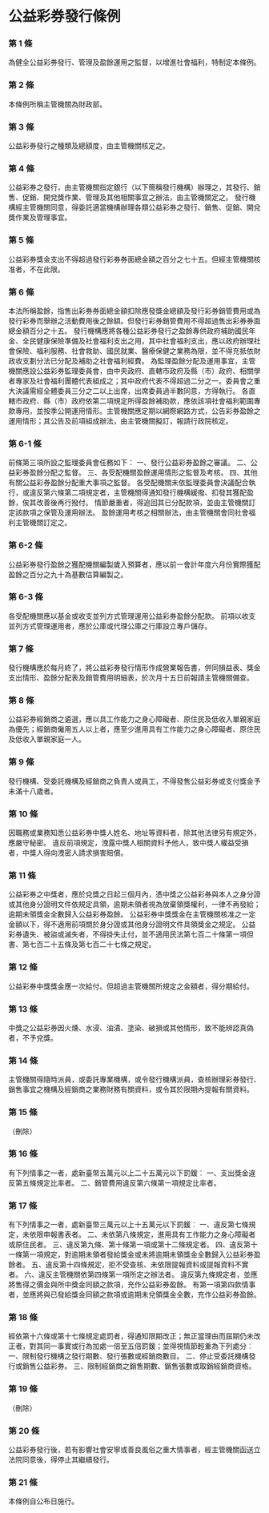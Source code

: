# 公益彩券發行條例

### 第 1 條

為健全公益彩券發行、管理及盈餘運用之監督，以增進社會福利，特制定本條例。

### 第 2 條

本條例所稱主管機關為財政部。

### 第 3 條

公益彩券發行之種類及總額度，由主管機關核定之。

### 第 4 條

公益彩券之發行，由主管機關指定銀行（以下簡稱發行機構）辦理之，其發行、銷售、促銷、開兌獎作業、管理及其他相關事宜之辦法，由主管機關定之。
發行機構經主管機關同意，得委託適當機構辦理各類公益彩券之發行、銷售、促銷、開兌獎作業及管理事宜。

### 第 5 條

公益彩券獎金支出不得超過發行彩券券面總金額之百分之七十五。但經主管機關核准者，不在此限。

### 第 6 條

本法所稱盈餘，指售出彩券券面總金額扣除應發獎金總額及發行彩券銷管費用或為發行彩券而舉辦之活動費用後之餘額。但發行彩券銷管費用不得超過售出彩券券面總金額百分之十五。
發行機構應將各種公益彩券發行之盈餘專供政府補助國民年金、全民健康保險準備及社會福利支出之用，其中社會福利支出，應以政府辦理社會保險、福利服務、社會救助、國民就業、醫療保健之業務為限，並不得充抵依財政收支劃分法已分配及補助之社會福利經費。
為監理盈餘分配及運用事宜，主管機關應設公益彩券監理委員會，由中央政府、直轄市政府及縣（市）政府、相關學者專家及社會福利團體代表組成之；其中政府代表不得超過二分之一。委員會之重大決議需經全體委員三分之二以上出席，出席委員過半數同意，方得執行。
各直轄市政府、縣（市）政府依第二項規定所得盈餘補助款，應依該項社會福利範圍專款專用，並按季公開運用情形。主管機關應定期以網際網路方式，公告彩券盈餘之運用情形；其公告及前項組成辦法，由主管機關擬訂，報請行政院核定。

### 第 6-1 條

前條第三項所設之監理委員會任務如下：
一、發行公益彩券盈餘之審議。
二、公益彩券盈餘分配之監督。
三、各受配機關盈餘運用情形之監督及考核。
四、其他有關公益彩券盈餘分配重大事項之監督。
各受配機關未依監理委員會決議配合執行，或違反第六條第二項規定者，主管機關得通知發行機構緩撥、扣發其獲配盈餘，俟其改善後再行撥付。
情節嚴重者，得追回其已分配款項，並由主管機關訂定該款項之保管及運用辦法。
盈餘運用考核之相關辦法，由主管機關會同社會福利主管機關訂定之。

### 第 6-2 條

公益彩券發行盈餘之獲配機關編製歲入預算者，應以前一會計年度六月份實際獲配盈餘之百分之九十為基數估算編製之。

### 第 6-3 條

各受配機關應以基金或收支並列方式管理運用公益彩券盈餘分配款。
前項以收支並列方式管理運用者，應於公庫或代理公庫之行庫設立專戶儲存。

### 第 7 條

發行機構應於每月終了，將公益彩券發行情形作成營業報告書，併同損益表、獎金支出情形、盈餘分配表及銷管費用明細表，於次月十五日前報請主管機關備查。

### 第 8 條

公益彩券經銷商之遴選，應以具工作能力之身心障礙者、原住民及低收入單親家庭為優先；經銷商僱用五人以上者，應至少進用具有工作能力之身心障礙者、原住民及低收入單親家庭一人。

### 第 9 條

發行機構、受委託機構及經銷商之負責人或員工，不得發售公益彩券或支付獎金予未滿十八歲者。

### 第 10 條

因職務或業務知悉公益彩券中獎人姓名、地址等資料者，除其他法律另有規定外，應嚴守秘密。
違反前項規定，洩露中獎人相關資料予他人，致中獎人權益受損者，中獎人得向洩密人請求損害賠償。

### 第 11 條

公益彩券之中獎者，應於兌獎之日起三個月內，憑中獎之公益彩券與本人之身分證或其他身分證明文件依規定具領，逾期未領者視為放棄領獎權利，一律不再發給；逾期未領獎金全數歸入公益彩券盈餘。
公益彩券中獎獎金在主管機關核准之一定金額以下，得不適用前項關於身分證或其他身分證明文件具領獎金之規定。
公益彩券遺失、被盜或滅失者，不得掛失止付，並不適用民法第七百二十條第一項但書、第七百二十五條及第七百二十七條之規定。

### 第 12 條

公益彩券中獎獎金應一次給付。但超過主管機關所規定之金額者，得分期給付。

### 第 13 條

中獎之公益彩券因火燻、水浸、油漬、塗染、破損或其他情形，致不能辨認真偽者，不予兌獎。

### 第 14 條

主管機關得隨時派員，或委託專業機構，或令發行機構派員，查核辦理彩券發行、銷售事宜之機構及經銷商之業務財務有關資料，或令其於限期內提報有關資料。

### 第 15 條

（刪除）

### 第 16 條

有下列情事之一者，處新臺幣五萬元以上二十五萬元以下罰鍰︰
一、支出獎金違反第五條規定比率者。
二、銷管費用違反第六條第一項規定比率者。

### 第 17 條

有下列情事之一者，處新臺幣三萬元以上十五萬元以下罰鍰︰
一、違反第七條規定，未依限申報書表者。
二、未依第八條規定，進用具有工作能力之身心障礙者或原住民者。
三、違反第九條、第十條第一項或第十二條規定者。
四、違反第十一條第一項規定，對逾期未領者發給獎金或未將逾期未領獎金全數歸入公益彩券盈餘者。
五、違反第十四條規定，拒不受查核、未依限提報資料或提報資料不實者。
六、違反主管機關依第四條第一項所定之辦法者。
違反第九條規定者，並應將售得之價金與所中獎金同額之款項，充作公益彩券盈餘。
有第一項第四款情事者，並應將與已發給獎金同額之款項或逾期未兌領獎金全數，充作公益彩券盈餘。

### 第 18 條

經依第十六條或第十七條規定處罰者，得通知限期改正；無正當理由而屆期仍未改正者，對其同一事實或行為加處一倍至五倍罰鍰；並得視情節輕重為下列處分︰
一、限制發行機構之發行期數、發行張數或經銷商數目。
二、停止受委託機構發行或銷售公益彩券。
三、限制經銷商之銷售期數、銷售張數或取銷經銷商資格。

### 第 19 條

（刪除）

### 第 20 條

公益彩券發行後，若有影響社會安寧或善良風俗之重大情事者，經主管機關函送立法院同意後，得停止其繼續發行。

### 第 21 條

本條例自公布日施行。
